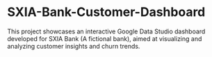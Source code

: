 # SXIA-Bank-Customer-Dashboard
This project showcases an interactive Google Data Studio dashboard developed for SXIA Bank (A fictional bank), aimed at visualizing and analyzing customer insights and churn trends.
